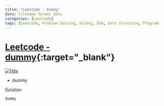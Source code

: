 ```yaml
---
title: "Leetcode - Dummy"
date: filename format date
categories: [Leetcode]
tags: [Leetcode, Problem Solving, Golang, DSA, Data Structure, Programming, Algorithm]
---
```


# [Leetcode - dummy](baseURL){:target="_blank"}
[![Hits](https://hits.sh/mokhlesurr031.github.io/posts/leetcode-arg.svg)](https://hits.sh/mokhlesurr031.github.io/posts/leetcode-arg/)

- dummy

Solution
```
dummy

```
